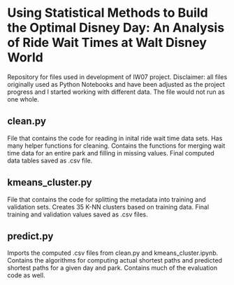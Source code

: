 # Using Statistical Methods to Build the Optimal Disney Day: An Analysis of Ride Wait Times at Walt Disney World
Repository for files used in development of IW07 project. 
Disclaimer: all files originally used as Python Notebooks and have been adjusted as the project progress and I started working with different data. The file would not run as one whole.

## clean.py
File that contains the code for reading in inital ride wait time data sets. Has many helper functions for cleaning. Contains the functions for merging wait time data for an entire park and filling in missing values. Final computed data tables saved as .csv file.

## kmeans_cluster.py
File that contains the code for splitting the metadata into training and validation sets. Creates 35 K-NN clusters based on training data. Final training and validation values saved as .csv files. 

## predict.py
Imports the computed .csv files from clean.py and kmeans_cluster.ipynb. Contains the algorithms for computing actual shortest paths and predicted shortest paths for a given day and park. Contains much of the evaluation code as well. 
